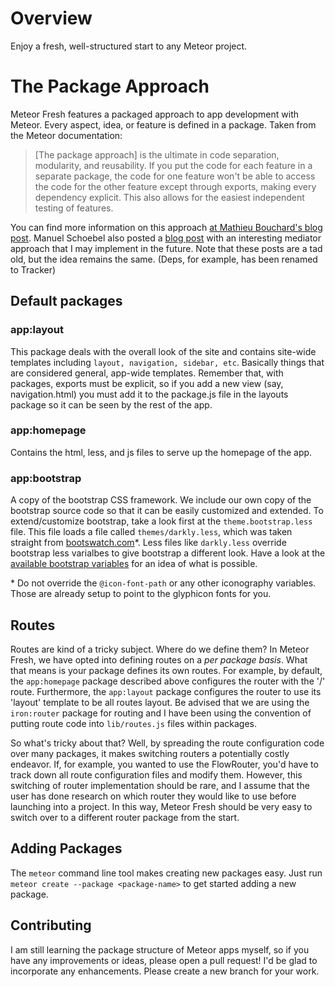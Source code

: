 # Overview

Enjoy a fresh, well-structured start to any Meteor project. 

# The Package Approach

Meteor Fresh features a packaged approach to app development with Meteor. Every aspect, idea, or feature is defined in a package. Taken from the Meteor documentation:

> [The package approach] is the ultimate in code separation, modularity, and reusability. If you put the code for each feature in a separate package, the code for one feature won't be able to access the code for the other feature except through exports, making every dependency explicit. This also allows for the easiest independent testing of features.

You can find more information on this approach [at Mathieu Bouchard's blog post](http://www.matb33.me/2013/09/05/meteor-project-structure.html). Manuel Schoebel also posted a [blog post](http://www.manuel-schoebel.com/blog/meteorjs-package-only-app-structure-with-mediator-pattern) with an interesting mediator approach that I may implement in the future. Note that these posts are a tad old, but the idea remains the same. (Deps, for example, has been renamed to Tracker)

## Default packages

### app:layout

This package deals with the overall look of the site and contains site-wide templates including `layout, navigation, sidebar, etc`. Basically things that are considered general, app-wide templates. Remember that, with packages, exports must be explicit, so if you add a new view (say, navigation.html) you must add it to the package.js file in the layouts package so it can be seen by the rest of the app.

### app:homepage

Contains the html, less, and js files to serve up the homepage of the app. 

### app:bootstrap

A copy of the bootstrap CSS framework. We include our own copy of the bootstrap source code so that it can be easily customized and extended. To extend/customize bootstrap, take a look first at the `theme.bootstrap.less` file. This file loads a file called `themes/darkly.less`, which was taken straight from [bootswatch.com](http://bootswatch.com)\*. Less files like `darkly.less` override bootstrap less varialbes to give bootstrap a different look. Have a look at the [available bootstrap variables](http://getbootstrap.com/customize/#less-variables) for an idea of what is possible.  

\* Do not override the `@icon-font-path` or any other iconography variables. Those are already setup to point to the glyphicon fonts for you.  

## Routes

Routes are kind of a tricky subject. Where do we define them? In Meteor Fresh, we have opted into defining routes on a *per package basis*. What that means is your package defines its own routes. For example, by default, the `app:homepage` package described above configures the router with the '/' route. Furthermore, the `app:layout` package configures the router to use its 'layout' template to be all routes layout. Be advised that we are using the `iron:router` package for routing and I have been using the convention of putting route code into `lib/routes.js` files within packages. 

So what's tricky about that? Well, by spreading the route configuration code over many packages, it makes switching routers a potentially costly endeavor. If, for example, you wanted to use the FlowRouter, you'd have to track down all route configuration files and modify them. However, this switching of router implementation should be rare, and I assume that the user has done research on which router they would like to use before launching into a project. In this way, Meteor Fresh
should be very easy to switch over to a different router package from the start. 

## Adding Packages

The `meteor` command line tool makes creating new packages easy. Just run `meteor create --package <package-name>` to get started adding a new package. 

## Contributing

I am still learning the package structure of Meteor apps myself, so if you have any improvements or ideas, please open a pull request! I'd be glad to incorporate any enhancements. Please create a new branch for your work. 
